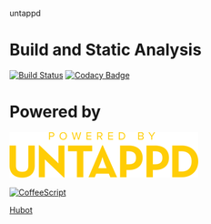 untappd

# Build and Static Analysis

[![Build Status](https://travis-ci.org/jvarness/hubot-untappd.svg)](https://travis-ci.org/jvarness/hubot-untappd)
[![Codacy Badge](https://api.codacy.com/project/badge/grade/c992d17ac4664e6d913aefe9fe1cd072)](https://www.codacy.com/app/jvarness/hubot-untappd)

# Powered by

[![Untappd](./img/pbu_80_yellow.png)](http://untappd.com)

[![CoffeeScript](http://coffeescript.org/documentation/images/logo.png)](http://coffeescript.org/)

[Hubot](https://hubot.github.com/)